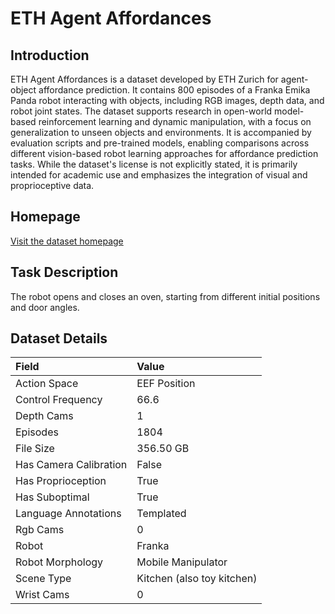 # ETH Agent Affordances


## Introduction

ETH Agent Affordances is a dataset developed by ETH Zurich for agent-object affordance prediction. It contains 800 episodes of a Franka Emika Panda robot interacting with objects, including RGB images, depth data, and robot joint states. The dataset supports research in open-world model-based reinforcement learning and dynamic manipulation, with a focus on generalization to unseen objects and environments. It is accompanied by evaluation scripts and pre-trained models, enabling comparisons across different vision-based robot learning approaches for affordance prediction tasks. While the dataset's license is not explicitly stated, it is primarily intended for academic use and emphasizes the integration of visual and proprioceptive data.


## Homepage

[Visit the dataset homepage](https://ieeexplore.ieee.org/iel7/10160211/10160212/10160747.pdf)


## Task Description

The robot opens and closes an oven, starting from different initial positions and door angles.


## Dataset Details

| Field                            | Value                    |
|:---------------------------------|:-------------------------|
| Action Space                     | EEF Position           |
| Control Frequency                     | 66.6           |
| Depth Cams                     | 1           |
| Episodes                     | 1804           |
| File Size                     |  356.50 GB           |
| Has Camera Calibration                     | False           |
| Has Proprioception                     | True           |
| Has Suboptimal                     | True           |
| Language Annotations                     | Templated           |
| Rgb Cams                     | 0           |
| Robot                     | Franka           |
| Robot Morphology                     | Mobile Manipulator           |
| Scene Type                     | Kitchen (also toy kitchen)           |
| Wrist Cams                     | 0           |


